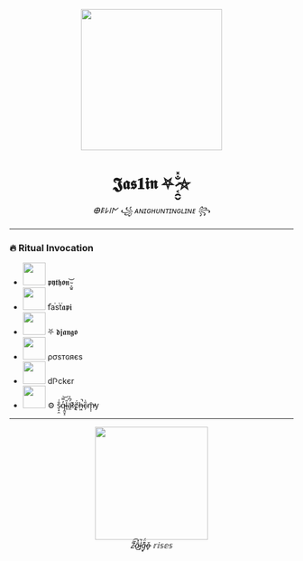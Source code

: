 <p align="center">
  <img src="https://media.tenor.com/w0fcJ9bA4L8AAAAC/pentagram.gif" width="250"/>
</p>

<h1 align="center">
  𝕵𝖆𝖘𝟏𝖎𝖓 ⛧ ̷͔̯̬̐̽⛤
</h1>

<p align="center">
  <i>𐌈𐌄𐌋𐌉𐌍 ꧁ ᴀɴɪɢʜᴜɴᴛɪɴɢʟɪɴᴇ ꧂</i>
</p>


---

### 🔥 Ritual Invocation
- <img src="https://media.tenor.com/9pFGtG01-WAAAAAC/snake-python.gif" width="40"/> 𝖕𝖞𝖙𝖍𝖔𝖓 ̴̞̺͍͝
- <img src="https://media.tenor.com/jh2g86cP1-AAAAAC/fastapi.gif" width="40"/> fⷦaⷮsⷮtⷮ𝖆𝖕𝖎
- <img src="https://media.tenor.com/ox7q7xZ-cR0AAAAd/django.gif" width="40"/> ⛧ 𝖉𝖏𝖆𝖓𝖌𝖔
- <img src="https://media.tenor.com/Qs5nM0Apn2AAAAAC/postgresql-elephant.gif" width="40"/> ρσѕтɢяєѕ
- <img src="https://media.tenor.com/f59NfYV2WkIAAAAC/docker-whale.gif" width="40"/> d𐌐ckєr
- <img src="https://media.tenor.com/Meo0FfZ1L6oAAAAC/sqlalchemy.gif" width="40"/> ⚙ s̷͎̠̯̐͑q̴̰̮̝̓̿͝l̶̘̎ä̷̼́͆̓l̸̨͛c̸͙̈́h̶͖͘̚є̴̦̋͗m̵̨̩̄̕у

---

<p align="center">
  <img src="https://media.tenor.com/1nUNZtDJW3wAAAAC/skull.gif" width="200"/><br/>
  <i>Z̴͂͘͡ã̴̽͜l̵̙̚g̵͓͊̈́ǒ̶̟ 𝕣𝕚𝕤𝕖𝕤</i>
</p>

